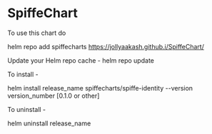 # SpiffeChart

To use this chart do 

helm repo add spiffecharts https://jollyaakash.github.i/SpiffeChart/ 

Update your Helm repo cache -
helm repo update

To install -

helm install release_name spiffecharts/spiffe-identity --version version_number [0.1.0 or other]

To uninstall - 

helm uninstall release_name
